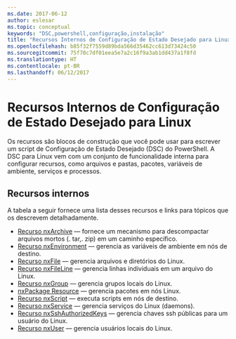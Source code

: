```yaml
---
ms.date: 2017-06-12
author: eslesar
ms.topic: conceptual
keywords: "DSC,powershell,configuração,instalação"
title: "Recursos Internos de Configuração de Estado Desejado para Linux"
ms.openlocfilehash: b85f32f7559d89bda566d35462cc613d73424c50
ms.sourcegitcommit: 75f70c7df01eea5e7a2c16f9a3ab1dd437a1f8fd
ms.translationtype: HT
ms.contentlocale: pt-BR
ms.lasthandoff: 06/12/2017
---
```

<a id="built-in-desired-state-configuration-resources-for-linux" class="xliff"></a>
# Recursos Internos de Configuração de Estado Desejado para Linux

Os recursos são blocos de construção que você pode usar para escrever um script de Configuração de Estado Desejado (DSC) do PowerShell. A DSC para Linux vem com um conjunto de funcionalidade interna para configurar recursos, como arquivos e pastas, pacotes, variáveis de ambiente, serviços e processos.

<a id="built-in-resources" class="xliff"></a>
## Recursos internos 

A tabela a seguir fornece uma lista desses recursos e links para tópicos que os descrevem detalhadamente.

* [Recurso nxArchive](lnxArchiveResource.md) — fornece um mecanismo para descompactar arquivos mortos (. tar,. zip) em um caminho específico.
* [Recurso nxEnvironment](lnxEnvironmentResource.md) — gerencia as variáveis de ambiente em nós de destino. 
* [Recurso nxFile](lnxFileResource.md) — gerencia arquivos e diretórios do Linux. 
* [Recurso nxFileLine](lnxFileLineResource.md) — gerencia linhas individuais em um arquivo do Linux. 
* [Recurso nxGroup](lnxGroupResource.md) — gerencia grupos locais do Linux. 
* [nxPackage Resource](lnxPackageResource.md) — gerencia pacotes em nós Linux.
* [Recurso nxScript](lnxScriptResource.md) — executa scripts em nós de destino.
* [Recurso nxService](lnxServiceResource.md) — gerencia serviços do Linux (daemons).
* [Recurso nxSshAuthorizedKeys](lnxSshAuthorizedKeysResource.md) — gerencia chaves ssh públicas para um usuário do Linux. 
* [Recurso nxUser](lnxUserResource.md) — gerencia usuários locais do Linux. 
  
